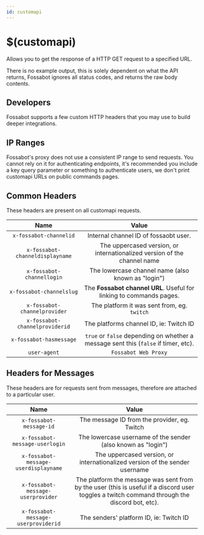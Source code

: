 ```yaml
---
id: customapi
---
```


# $(customapi)

Allows you to get the response of a HTTP GET request to a specified URL.

There is no example output, this is solely dependent on what the API returns, Fossabot ignores all status codes, and returns the raw body contents.

## Developers

Fossabot supports a few custom HTTP headers that you may use to build deeper integrations.

## IP Ranges

Fossabot's proxy does not use a consistent IP range to send requests. You cannot rely on it for authenticating endpoints, it's recommended you include a key query parameter or something to authenticate users, we don't print customapi URLs on public commands pages.

## Common Headers

These headers are present on all customapi requests.

|              Name               |                                        Value                                        |
| :-----------------------------: | :---------------------------------------------------------------------------------: |
|     `x-fossabot-channelid`      |                        Internal channel ID of fossaobt user.                        |
| `x-fossabot-channeldisplayname` |      The uppercased version, or internationalized version of the channel name       |
|    `x-fossabot-channellogin`    |                 The lowercase channel name (also known as "login")                  |
|    `x-fossabot-channelslug`     |         The **Fossabot channel URL**. Useful for linking to commands pages.         |
|  `x-fossabot-channelprovider`   |                     The platform it was sent from, eg. `twitch`                     |
| `x-fossabot-channelproviderid`  |                       The platforms channel ID, ie: Twitch ID                       |
|     `x-fossabot-hasmessage`     | `true` or `false` depending on whether a message sent this (`false` if timer, etc). |
|          `user-agent`           |                                `Fossabot Web Proxy`                                 |

## Headers for Messages

These headers are for requests sent from messages, therefore are attached to a particular user.

|                 Name                 |                                                                    Value                                                                     |
| :----------------------------------: | :------------------------------------------------------------------------------------------------------------------------------------------: |
|       `x-fossabot-message-id`        |                                                 The message ID from the provider, eg. Twitch                                                 |
|    `x-fossabot-message-userlogin`    |                                         The lowercase username of the sender (also known as "login")                                         |
| `x-fossabot-message-userdisplayname` |                                 The uppercased version, or internationalized version of the sender username                                  |
|  `x-fossabot-message-userprovider`   | The platform the message was sent from by the user (this is useful if a discord user toggles a twitch command through the discord bot, etc). |
| `x-fossabot-message-userproviderid`  |                                                   The senders' platform ID, ie: Twitch ID                                                    |
